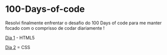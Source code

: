 # 100-Days-of-code
Resolvi finalmente enfrentar o desafio do 100 Days of code para me manter focado com o comprisso de codar diariamente !

[Dia 1](https://twitter.com/Marvinimcruz/status/1285357786344423425?s=20) - HTML5

[Dia 2](https://https://twitter.com/Marvinimcruz/status/1285752194801848321?s=20) = CSS
